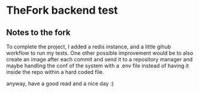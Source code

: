 # TheFork backend test
## Notes to the fork

To complete the project, I added a redis instance, and a little gihub workflow to run my tests.
One other possible improvement would be to also create an image after each commit and send it to a repository manager
and maybe handling the conf of the system with a .env file instead of having it inside the repo within a hard coded file.

anyway, have a good read and a nice day :)